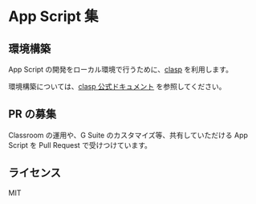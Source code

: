 # App Script 集

## 環境構築

App Script の開発をローカル環境で行うために、[clasp](https://github.com/google/clasp/) を利用します。

環境構築については、[clasp 公式ドキュメント](https://developers.google.com/apps-script/guides/clasp) を参照してください。

## PR の募集

Classroom の運用や、G Suite のカスタマイズ等、共有していただける App Script を Pull Request で受けつけています。

## ライセンス

MIT
